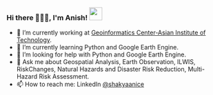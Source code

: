 ### Hi there 👋🙏🏻, I'm Anish! <img src="https://giphy.com/stickers/haydiroket-transparent-haydiroket-running-9KawrQzIwdAYg" width="30">

- 🔭 I’m currently working at [Geoinformatics Center-Asian Institute of Technology](http://geoinfo.ait.ac.th/).
- 🌱 I’m currently learning Python and Google Earth Engine.
- 🤔 I’m looking for help with Python and Google Earth Engine.
- 💬 Ask me about Geospatial Analysis, Earth Observation, ILWIS, RiskChanges, Natural Hazards and Disaster Risk Reduction, Multi-Hazard Risk Assessment. 
- 📫 How to reach me: LinkedIn [@shakyaanice](https://www.linkedin.com/in/anish-ratna-shakya-47234a121/)

<!--
**shakyaanice/shakyaanice** is a ✨ _special_ ✨ repository because its `README.md` (this file) appears on your GitHub profile.

Here are some ideas to get you started:

- 🔭 I’m currently working on ...
- 🌱 I’m currently learning ...
- 👯 I’m looking to collaborate on ...
- 🤔 I’m looking for help with ...
- 💬 Ask me about ...
- 📫 How to reach me: ...
- 😄 Pronouns: ...
- ⚡ Fun fact: ...
-->
